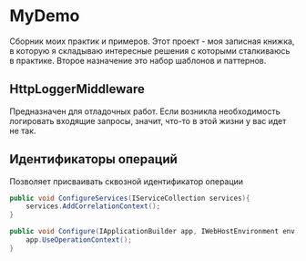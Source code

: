 # MyDemo
Сборник моих практик и примеров. Этот проект - моя записная книжка, в которую я складываю интересные решения с которыми сталкиваюсь в практике. Второе назначение это набор шаблонов и паттернов.

## HttpLoggerMiddleware
Предназначен для отладочных работ. Если возникла необходимость логировать входящие запросы, значит, что-то в этой жизни у вас идет не так.

## Идентификаторы операций
Позволяет присваивать сквозной идентификатор операции

```cs
public void ConfigureServices(IServiceCollection services){
	services.AddCorrelationContext();
}

public void Configure(IApplicationBuilder app, IWebHostEnvironment env){
	app.UseOperationContext();
}
```